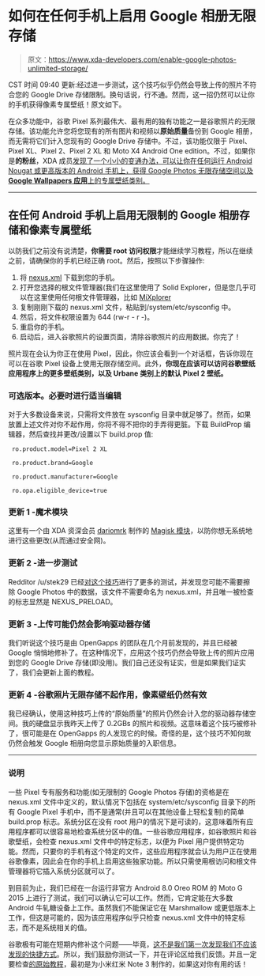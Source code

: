 # 如何在任何手机上启用 Google 相册无限存储

> 原文：<https://www.xda-developers.com/enable-google-photos-unlimited-storage/>

CST 时间 09:40 更新:经过进一步测试，这个技巧似乎仍然会导致上传的照片不符合您的 Google Drive 存储限制。换句话说，行不通。然而，这一招仍然可以让你的手机获得像素专属壁纸！原文如下。

在众多功能中，谷歌 Pixel 系列最伟大、最有用的独有功能之一是谷歌照片的无限存储。该功能允许您将您现有的所有图片和视频以**原始质量**备份到 Google 相册，而无需将它们计入您现有的 Google Drive 存储中。不过，该功能仅限于 Pixel、Pixel XL、Pixel 2、Pixel 2 XL 和 Moto X4 Android One edition。不过，如果你是**的粉丝**，XDA 成员[发现了一个小小的变通办法，可以让你在任何运行 Android Nougat 或更高版本的 Android 手机上，获得 Google Photos 无限存储空间以及**Google Wallpapers 应用**上的专属壁纸类别。](https://forum.xda-developers.com/member.php?u=6995375)

* * *

## 在任何 Android 手机上启用无限制的 Google 相册存储和像素专属壁纸

以防我们之前没有说清楚，**你需要 root 访问权限**才能继续学习教程，所以在继续之前，请确保你的手机已经正确 root。然后，按照以下步骤操作:

1.  将 [nexus.xml](https://www.androidfilehost.com/?fid=673791459329053057) 下载到您的手机。
2.  打开您选择的根文件管理器(我们在这里使用了 Solid Explorer，但是您几乎可以在这里使用任何根文件管理器，比如 [MiXplorer](https://forum.xda-developers.com/showthread.php?t=1523691)
3.  复制刚刚下载的 nexus.xml 文件，粘贴到/system/etc/sysconfig 中。
4.  然后，将文件权限设置为 644 (rw-r - r -)。
5.  重启你的手机。
6.  启动后，进入谷歌照片的设置页面，清除谷歌照片的应用数据。你完了！

照片现在会认为你正在使用 Pixel，因此，你应该会看到一个对话框，告诉你现在可以在谷歌 Pixel 设备上使用无限存储空间。此外，**你现在应该可以访问谷歌壁纸应用程序上的更多壁纸类别，以及 Urbane 类别上的默认 Pixel 2 壁纸。**

### 可选版本。必要时进行适当编辑

对于大多数设备来说，只需将文件放在 sysconfig 目录中就足够了。然而，如果放置上述文件对你不起作用，你将不得不把你的手弄得更脏。下载 BuildProp 编辑器，然后查找并更改/设置以下 build.prop 值:

```
 ro.product.model=Pixel 2 XL 
```

```
 ro.product.brand=Google 
```

```
 ro.product.manufacturer=Google 
```

```
 ro.opa.eligible_device=true 
```

### 更新 1 -魔术模块

这里有一个由 XDA 资深会员 [dariomrk](https://forum.xda-developers.com/member.php?u=7692227) 制作的 [Magisk 模块](https://forum.xda-developers.com/apps/magisk/google-photos-unlimited-hi-res-upload-t3688114)，以防你想无系统地进行这些更改(从而通过安全网)。

### 更新 2 -进一步测试

Redditor /u/stek29 已经[对这个技巧](https://www.reddit.com/r/oneplus/comments/762v8v/roothow_to_enable_google_photos_unlimited_storage/dob3l6x/)进行了更多的测试，并发现您可能不需要擦除 Google Photos 中的数据，该文件不需要命名为 nexus.xml，并且唯一被检查的标志显然是 NEXUS_PRELOAD。

### 更新 3 -上传可能仍然会影响驱动器存储

我们听说这个技巧是由 OpenGapps 的团队在几个月前发现的，并且已经被 Google 悄悄地修补了。在这种情况下，应用这个技巧仍然会导致上传的照片应用到您的 Google Drive 存储(即没用)。我们自己还没有证实，但是如果我们证实了，我们会更新上面的教程。

### 更新 4 -谷歌照片无限存储不起作用，像素壁纸仍然有效

我已经确认，使用这种技巧上传的“原始质量”的照片仍然会计入您的驱动器存储空间。我的硬盘显示我昨天上传了 0.2GBs 的照片和视频。这意味着这个技巧被修补了，很可能是在 OpenGapps 的人发现它的时候。奇怪的是，这个技巧不知何故仍然会触发 Google 相册向您显示原始质量的入职信息。

* * *

### 说明

一些 Pixel 专有服务和功能(如无限制的 Google Photos 存储)的资格是在 nexus.xml 文件中定义的，默认情况下包括在 system/etc/sysconfig 目录下的所有 Google Pixel 手机中，而不是通常(并且可以在其他设备上轻松复制)的简单 build.prop 标志。系统分区在没有 root 用户的情况下是可读的，这意味着所有应用程序都可以很容易地检查系统分区中的值。一些谷歌应用程序，如谷歌照片和谷歌壁纸，会检查 nexus.xml 文件中的特定标志，以便为 Pixel 用户提供特定功能。然而，只要你的手机有这个特定的文件，这些应用程序就会认为用户正在使用谷歌像素，因此会在你的手机上启用这些独家功能。所以只需使用根访问和根文件管理器将它插入系统分区就可以了。

到目前为止，我们已经在一台运行非官方 Android 8.0 Oreo ROM 的 Moto G 2015 上进行了测试，我们可以确认它可以工作。然而，它肯定能在大多数 Android 牛轧糖设备上工作。虽然我们不能保证它在 Marshmallow 或更低版本上工作，但这是可能的，因为该应用程序似乎只检查 nexus.xml 文件中的特定标志，而不是系统相关的值。

谷歌极有可能在短期内修补这个问题——毕竟，[这不是我们第一次发现我们不应该发现的快捷方式](https://www.xda-developers.com/enable-google-lens-in-google-assistant-right-now/)。所以，我们鼓励你测试一下，并在评论区给我们反馈。并且一定要检查[的原始教程](https://forum.xda-developers.com/redmi-note-3/how-to/google-exclusive-wallpapers-guide-how-t3687906)，最初是为小米红米 Note 3 制作的，如果这对你有用的话！